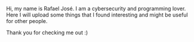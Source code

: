 Hi, my name is Rafael José. I am a cybersecurity and programming lover. 
Here I will upload some things that I found interesting and might be useful for other people.

Thank you for checking me out :)
